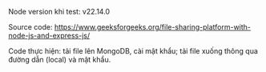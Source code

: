 Node version khi test: v22.14.0

Source code: https://www.geeksforgeeks.org/file-sharing-platform-with-node-js-and-express-js/

Code thực hiện: tải file lên MongoDB, cài mật khẩu; tải file xuống thông qua đường dẫn (local) và mật khẩu.